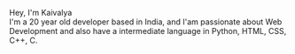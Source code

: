 Hey, I'm Kaivalya
<br>
I'm a 20 year old developer based in India, and I'am passionate about Web Development and also have a intermediate language in Python, HTML, CSS, C++, C.

